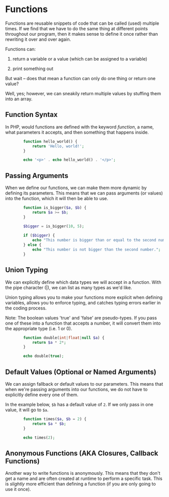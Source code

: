 # Functions

Functions are reusable snippets of code that can be called (used) multiple times. If we find that we have to do the same thing at different points throughout our program, then it makes sense to define it once rather than rewriting it over and over again. 

Functions can:

1. return a variable or a value (which can be assigned to a variable)

2. print something out

But wait – does that mean a function can only do one thing or return one value? 

Well, yes; however, we can sneakily return multiple values by stuffing them into an array. 

## Function Syntax

In PHP, would functions are defined with the keyword *function*, a name, what parameters it accepts, and then something that happens inside.

```PHP
		function hello_world() {
			return 'Hello, world!';
		}

		echo '<p>' . echo hello_world() . '</p>';
```


## Passing Arguments

When we define our functions, we can make them more dynamic by defining its parameters. This means that we can pass arguments (or values) into the function, which it will then be able to use.

```PHP
		function is_bigger($a, $b) {
			return $a >= $b;
		}

		$bigger = is_bigger(10, 5);
		
		if ($bigger) {
			echo "This number is bigger than or equal to the second number.";
		} else {
			echo "This number is not bigger than the second number.";
		}
```


## Union Typing

We can explicitly define which data types we will accept in a function. With the pipe character (|), we can list as many types as we'd like.

Union typing allows you to make your functions more explicit when defining variables, allows you to enforce typing, and catches typing errors earlier in the coding process.

Note: The boolean values 'true' and 'false' are pseudo-types. If you pass one of these into a function that accepts a number, it will convert them into the appropriate type (i.e. 1 or 0).

```PHP
		function double(int|float|null $a) {
			return $a * 2*;
		}

		echo double(true);
```


## Default Values (Optional or Named Arguments)

We can assign fallback or default values to our parameters. This means that when we're passing arguments into our functions, we do not have to explicitly define every one of them.

In the example below, `$b` has a default value of `2`. If we only pass in one value, it will go to `$a`.

```PHP
		function times($a, $b = 2) {
			return $a * $b;
		}

		echo times(2);
```


## Anonymous Functions (AKA Closures, Callback Functions)

Another way to write functions is anonymously. This means that they don't get a name and are often created at runtime to perform a specific task. This is _slightly_ more efficient than defining a function (if you are only going to use it once).
